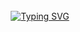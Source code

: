 <div align="center">
<br><br><br>

[![Typing SVG](https://readme-typing-svg.herokuapp.com?font=Merriweather+Sans&color=F7F7F7&size=35&center=true&vCenter=true&width=404&height=53&lines=%E3%80%80%E3%80%80Hi+there%2C+I'm+Suhwan.+%E3%80%80%E3%80%80)](https://git.io/typing-svg)

<br><br><br>

